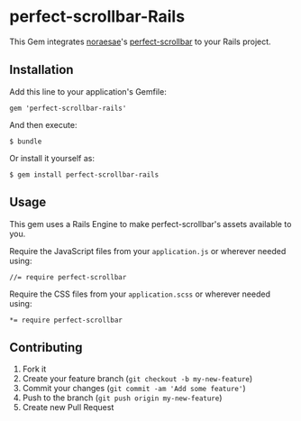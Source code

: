 # perfect-scrollbar-Rails

This Gem integrates [noraesae](https://github.com/seiyria/perfect-scrollbar)'s [perfect-scrollbar](https://github.com/noraesae/perfect-scrollbar/) to your Rails project.

## Installation

Add this line to your application's Gemfile:

    gem 'perfect-scrollbar-rails'

And then execute:

    $ bundle

Or install it yourself as:

    $ gem install perfect-scrollbar-rails

## Usage

This gem uses a Rails Engine to make perfect-scrollbar's assets available to you.

Require the JavaScript files from your `application.js` or wherever needed using:

```
//= require perfect-scrollbar
```

Require the CSS files from your `application.scss` or wherever needed using:

```
*= require perfect-scrollbar
```

## Contributing

1. Fork it
2. Create your feature branch (`git checkout -b my-new-feature`)
3. Commit your changes (`git commit -am 'Add some feature'`)
4. Push to the branch (`git push origin my-new-feature`)
5. Create new Pull Request
